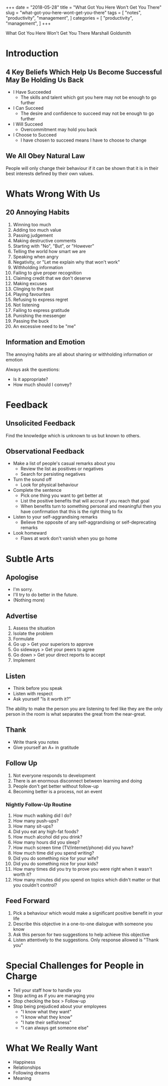 +++
date = "2018-05-28"
title = "What Got You Here Won't Get You There"
slug = "what-got-you-here-wont-get-you-there"
tags = [
    "notes",
    "productivity",
    "management",
]
categories = [
    "productivity",
    "management",
]
+++

What Got You Here Won't Get You There
Marshall Goldsmith

# Introduction

## 4 Key Beliefs Which Help Us Become Successful May Be Holding Us Back

* I Have Succeeded
    * The skills and talent which got you here may not be enough to go further
* I Can Succeed
    * The desire and confidence to succeed may not be enough to go further
* I Will Succeed
    * Overcommitment may hold you back
* I Choose to Succeed
    * I have chosen to succeed means I have to choose to change

## We All Obey Natural Law

People will only change their behaviour if it can be shown that it is in their best interests defined by their own values.

# Whats Wrong With Us

## 20 Annoying Habits

1. Winning too much
2. Adding too much value
3. Passing judgement
4. Making destructive comments
5. Starting with "No", "But", or "However"
6. Telling the world how smart we are
7. Speaking when angry
8. Negativity, or "Let me explain why that won't work"
9. Withholding information
10. Failing to give proper recognition
11. Claiming credit that we don't deserve
12. Making excuses
13. Clinging to the past
14. Playing favourites
15. Refusing to express regret
16. Not listening
17. Failing to express gratitude
18. Punishing the messenger
19. Passing the buck
20. An excessive need to be "me"

## Information and Emotion

The annoying habits are all about sharing or withholding information or emotion

Always ask the questions:

* Is it appropriate?
* How much should I convey?

# Feedback

## Unsolicited Feedback

Find the knowledge which is unknown to us but known to others.

## Observational Feedback

* Make a list of people's casual remarks about you
    * Review the list as positives or negatives
    * Search for persisting negatives
* Turn the sound off
    * Look for physical behaviour
* Complete the sentence
    * Pick one thing you want to get better at
    * List the positive benefits that will accrue if you reach that goal
    * When benefits turn to something personal and meaningful then you have confirmation that this is the right thing to fix
* Listen to your self-aggrandising remarks
    * Believe the opposite of any self-aggrandising or self-deprecating remarks
* Look homeward
    * Flaws at work don't vanish when you go home

# Subtle Arts

## Apologise

* I'm sorry.
* I'll try to do better in the future.
* (Nothing more)

## Advertise

1. Assess the situation
2. Isolate the problem
3. Formulate
4. Go up > Get your superiors to approve
5. Go sideways > Get your peers to agree
6. Go down > Get your direct reports to accept
7. Implement

## Listen

* Think before you speak
* Listen with respect
* Ask yourself "Is it worth it?"

The ability to make the person you are listening to feel like they are the only person in the room is what separates the great from the near-great.

## Thank

* Write thank you notes
* Give yourself an A+ in gratitude

## Follow Up

1. Not everyone responds to development
2. There is an enormous disconnect between learning and doing
3. People don't get better without follow-up
4. Becoming better is a process, not an event

### Nightly Follow-Up Routine

1. How much walking did I do?
2. How many push-ups?
3. How many sit-ups?
4. Did you eat any high-fat foods?
5. How much alcohol did you drink?
6. How many hours did you sleep?
7. How much screen time (TV/internet/phone) did you have?
8. How much time did you spend writing?
9. Did you do something nice for your wife?
10. Did you do something nice for your kids?
11. How many times did you try to prove you were right when it wasn't worth it?
12. How many minutes did you spend on topics which didn't matter or that you couldn't control?

## Feed Forward

1. Pick a behaviour which would make a significant positive benefit in your life
2. Describe this objective in a one-to-one dialogue with someone you know
3. Ask this person for two suggestions to help achieve this objective
4. Listen attentively to the suggestions. Only response allowed is "Thank you"

# Special Challenges for People in Charge

* Tell your staff how to handle you
* Stop acting as if you are managing you
* Stop checking the box > Follow-up
* Stop being prejudiced about your employees
    * "I know what they want"
    * "I know what they know"
    * "I hate their selfishness"
    * "I can always get someone else"

# What We Really Want

* Happiness
* Relationships
* Following dreams
* Meaning
